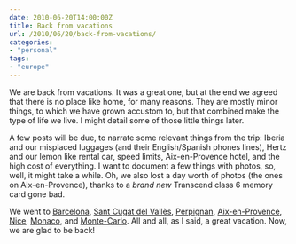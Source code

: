 ```yaml
---
date: 2010-06-20T14:00:00Z
title: Back from vacations
url: /2010/06/20/back-from-vacations/
categories:
- "personal"
tags:
- "europe"
---
```


We are back from vacations. It was a great one, but at the end we agreed that there is no place like home, for many reasons. They are mostly minor things, to which we have grown accustom to, but that combined make the type of life we live. I might detail some of those little things later.

A few posts will be due, to narrate some relevant things from the trip: Iberia and our misplaced luggages (and their English/Spanish phones lines), Hertz and our lemon like rental car, speed limits, Aix-en-Provence hotel, and the high cost of everything. I want to document a few things with photos, so, well, it might take a while. Oh, we also lost a day worth of photos (the ones on Aix-en-Provence), thanks to a <em>brand new</em> Transcend class 6 memory card gone bad.

We went to <a href="http://en.wikipedia.org/wiki/Barcelona">Barcelona</a>, <a href="http://en.wikipedia.org/wiki/Sant_Cugat_del_Vallès">Sant Cugat del Vallès</a>, <a href="http://en.wikipedia.org/wiki/Perpignan">Perpignan</a>, <a href="http://en.wikipedia.org/wiki/Aix-en-Provence">Aix-en-Provence</a>, <a href="http://en.wikipedia.org/wiki/Nice">Nice</a>, <a href="http://en.wikipedia.org/wiki/Monaco">Monaco</a>, and <a href="http://en.wikipedia.org/wiki/Monte-Carlo">Monte-Carlo</a>. All and all, as I said, a great vacation. Now, we are glad to be back!
